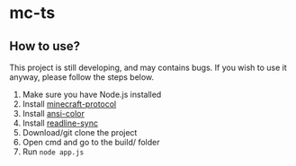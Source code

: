 # mc-ts
 How to use?
 ---
 This project is still developing, and may contains bugs.
 If you wish to use it anyway, please follow the steps below.
 1. Make sure you have Node.js installed
 2. Install [minecraft-protocol](https://github.com/PrismarineJS/node-minecraft-protocol)
 3. Install [ansi-color](https://www.npmjs.com/package/ansi-color)
 4. Install [readline-sync](https://www.npmjs.com/package/readline-sync)
 5. Download/git clone the project
 6. Open cmd and go to the build/ folder
 7. Run `node app.js`